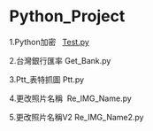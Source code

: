 ﻿# Python_Project
1.Python加密   [Test.py](https://github.com/OfficalGM/Python_Project/blob/master/Test.py)
  
2.台灣銀行匯率 	Get_Bank.py  

3.Ptt_表特抓圖	Ptt.py  

4.更改照片名稱  Re_IMG_Name.py 

5.更改照片名稱V2 Re_IMG_Name2.py
